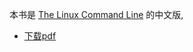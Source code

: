 本书是 [The Linux Command Line](http://linuxcommand.org/) 的中文版,

* [下载pdf](https://github.com/billie66/TLCL/releases/download/v1/tlcl-cn.pdf)

